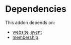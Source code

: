 # Dependencies

This addon depends on:

- [website_event](https://github.com/bringout/oca-ocb-website/tree/03e03d5574c9d9e357b09fadc1b8eea46aeb8fc8/odoo-bringout-oca-ocb-website_event)
- [membership](https://github.com/bringout/oca-ocb-vertical-industry/tree/5cedbd8bd34060e6f7896c5fadca47ee18e309d3/odoo-bringout-oca-ocb-membership)
